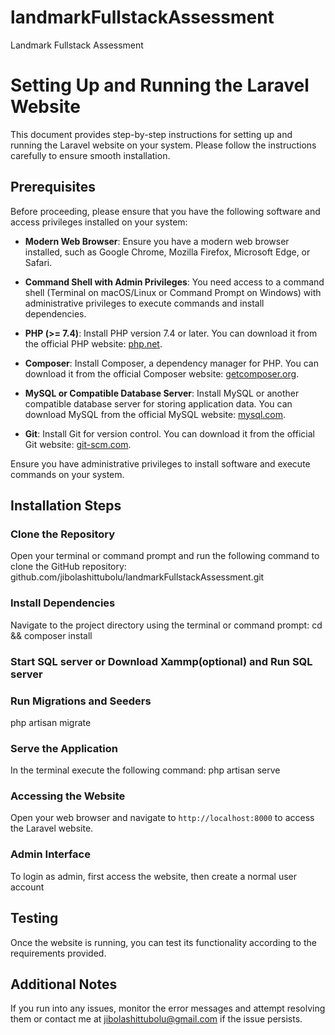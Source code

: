 # landmarkFullstackAssessment
Landmark Fullstack Assessment


# Setting Up and Running the Laravel Website

This document provides step-by-step instructions for setting up and running the Laravel website on your system. Please follow the instructions carefully to ensure smooth installation.

## Prerequisites

Before proceeding, please ensure that you have the following software and access privileges installed on your system:

- **Modern Web Browser**: Ensure you have a modern web browser installed, such as Google Chrome, Mozilla Firefox, Microsoft Edge, or Safari.

- **Command Shell with Admin Privileges**: You need access to a command shell (Terminal on macOS/Linux or Command Prompt on Windows) with administrative privileges to execute commands and install dependencies.

- **PHP (>= 7.4)**: Install PHP version 7.4 or later. You can download it from the official PHP website: [php.net](https://www.php.net/downloads.php).

- **Composer**: Install Composer, a dependency manager for PHP. You can download it from the official Composer website: [getcomposer.org](https://getcomposer.org/download/).

- **MySQL or Compatible Database Server**: Install MySQL or another compatible database server for storing application data. You can download MySQL from the official MySQL website: [mysql.com](https://dev.mysql.com/downloads/mysql/).

- **Git**: Install Git for version control. You can download it from the official Git website: [git-scm.com](https://git-scm.com/downloads).

Ensure you have administrative privileges to install software and execute commands on your system.

## Installation Steps

### Clone the Repository

Open your terminal or command prompt and run the following command to clone the GitHub repository:
github.com/jibolashittubolu/landmarkFullstackAssessment.git

### Install Dependencies

Navigate to the project directory using the terminal or command prompt:
cd <project-directory> && composer install

### Start SQL server or Download Xammp(optional) and Run SQL server

### Run Migrations and Seeders
php artisan migrate 


### Serve the Application
In the terminal execute the following command:
php artisan serve


### Accessing the Website

Open your web browser and navigate to `http://localhost:8000` to access the Laravel website.


### Admin Interface
To login as admin, first access the website, then create a normal user account

## Testing

Once the website is running, you can test its functionality according to the requirements provided.

## Additional Notes
If you run into any issues, monitor the error messages and attempt resolving them or contact me at jibolashittubolu@gmail.com if the issue persists.


